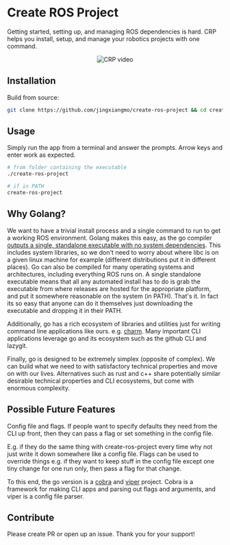 # Create ROS Project

Getting started, setting up, and managing ROS dependencies is hard. CRP helps you install, setup, and manage your robotics projects with one command.

<p align="center">
  <img src="https://cln.sh/xtYr5V8D/download" alt="CRP video"/>
</p>

## Installation

Build from source:

```bash
git clone https://github.com/jingxiangmo/create-ros-project && cd create-ros-project && go build .
```

## Usage

Simply run the app from a terminal and answer the prompts. Arrow keys and enter
work as expected.

```bash
# from folder containing the executable
./create-ros-project

# if in PATH
create-ros-project
```

## Why Golang?

We want to have a trivial install process and a single command to run to get a
working ROS environment. Golang makes this easy, as the go compiler [outputs a
single, standalone executable with no system
dependencies](https://go.dev/solutions/clis#key-benefits). This includes system
libraries, so we don't need to worry about where libc is on a given linux
machine for example (different distributions put it in different places). Go
can also be compiled for many operating systems and architectures, including
everything ROS runs on. A single standalone executable means that all any
automated install has to do is grab the executable from where releases are
hosted for the appropriate platform, and put it somewhere reasonable on the
system (in PATH). That's it. In fact its so easy that anyone can do it
themselves just downloading the executable and dropping it in their PATH.

Additionally, go has a rich ecosystem of libraries and utilities just for
writing command line applications like ours. e.g.
[charm](https://charm.sh/libs/). Many important CLI applications leverage go
and its ecosystem such as the github CLI and lazygit.

Finally, go is designed to be extremely simplex (opposite of complex). We can
build what we need to with satisfactory technical properties and move on with our
lives. Alternatives such as rust and c++ share potentially similar desirable
technical properties and CLI ecosystems, but come with enormous complexity.


## Possible Future Features

Config file and flags. If people want to specify defaults they need from the CLI
up front, then they can pass a flag or set something in the config file.

E.g. if they do the same thing with create-ros-project every time why not just
write it down somewhere like a config file. Flags can be used to override things
e.g. if they want to keep stuff in the config file except one tiny change for one
run only, then pass a flag for that change.

To this end, the go version is a
[cobra](https://github.com/spf13/cobra?tab=readme-ov-file) and
[viper](https://github.com/spf13/viper) project. Cobra is a framework for making
CLI apps and parsing out flags and arguments, and viper is a config file parser.


## Contribute

Please create PR or open up an issue. Thank you for your support!
